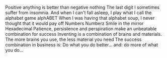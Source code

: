 Positive anything is better than negative nothing
The last digit
I sometimes suffer from insomnia. And when I can't fall asleep, I play what I call the alphabet game
alphABET
When I was having that alphabet soup, I never thought that it would pay off
Numbers
Numberz
Smile in the mirror
Hexadecimal
Patience, persistence and perspiration make an unbeatable combination for success
Inventing is a combination of brains and materials. The more brains you use, the less material you need
The success combination in business is: Do what you do better... and: do more of what you do...
